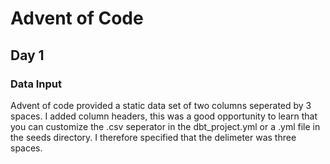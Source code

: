 # Advent of Code

## Day 1

### Data Input
Advent of code provided a static data set of two columns seperated by 3 spaces. I added column headers, this was a good opportunity to learn that you can customize the .csv seperator in the dbt_project.yml or a .yml file in the seeds directory. I therefore specified that the delimeter was three spaces.
